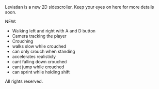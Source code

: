 Leviatian is a new 2D sidescroller. Keep your eyes on here for more details soon.

NEW:
* Walking left and right with A and D button
* Camera tracking the player
* Crouching
* walks slow while crouched
* can only crouch when standing
* accelerates realisticly
* cant falling down crouched
* cant jump while crouched
* can sprint while holding shift

All rights reserved.